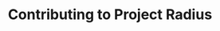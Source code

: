 ---
type: docs
title: "Contributing to Project Radius"
linkTitle: "Contributing"
description: "Guides and requirements for contributing to Project Radius"
weight: 70
---